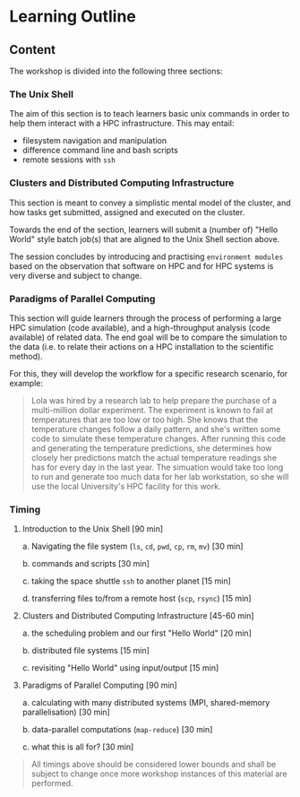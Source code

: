# Learning Outline 

## Content

The workshop is divided into the following three sections:

### The Unix Shell

The aim of this section is to teach learners basic unix commands in order to help them interact with a HPC infrastructure. This may entail:

- filesystem navigation and manipulation
- difference command line and bash scripts
- remote sessions with `ssh`


### Clusters and Distributed Computing Infrastructure

This section is meant to convey a simplistic mental model of the cluster,
and how tasks get submitted, assigned and executed on the cluster.

Towards the end of the section, learners will submit a (number of) "Hello World" style batch job(s) that are aligned to the Unix Shell section above.

The session concludes by introducing and practising `environment modules` based on the observation that software on HPC and for HPC systems is very diverse and subject to change. 

### Paradigms of Parallel Computing

This section will guide learners through the process of
performing a large HPC simulation (code available),
and a high-throughput analysis (code available) of related data. The end goal will be to compare the simulation to the data (i.e. to relate their actions on a HPC installation to the scientific method).

For this, they will develop the workflow for a specific research scenario,
for example:

> Lola was hired by a research lab to help prepare the purchase of a multi-million dollar experiment.
The experiment is known to fail at temperatures that are too low or too high.
She knows that the temperature changes follow a daily pattern,
and she's written some code to simulate these temperature changes.
After running this code and generating the temperature predictions,
she determines how closely her predictions match the actual temperature readings
she has for every day in the last year.
The simuation would take too long to run
and generate too much data for her lab workstation,
so she will use the local University's HPC facility for this work.

### Timing

1.  Introduction to the Unix Shell [90 min]

	a.  Navigating the file system (`ls`, `cd`, `pwd`, `cp`, `rm`, `mv`) [30 min] 

    b.  commands and scripts [30 min]

	c.  taking the space shuttle `ssh` to another planet [15 min]

	d.  transferring files to/from a remote host (`scp`, `rsync`) [15 min]


2.  Clusters and Distributed Computing Infrastructure [45-60 min]

	a. the scheduling problem and our first "Hello World" [20 min]

	b. distributed file systems [15 min]

	c. revisiting "Hello World" using input/output [15 min]


3.  Paradigms of Parallel Computing [90 min] 

	a. calculating with many distributed systems (MPI, shared-memory parallelisation) [30 min]

	b. data-parallel computations (`map-reduce`) [30 min]

	c. what this is all for? [30 min]



> All timings above should be considered lower bounds and shall be subject to change once more workshop instances of this material are performed.
